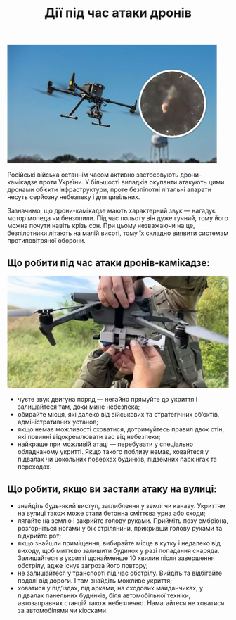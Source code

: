 ﻿---
title: Дії під час атаки дронів
---

![](1.jpg)

Російські війська останнім часом активно застосовують дрони-камікадзе проти України. У більшості випадків окупанти атакують цими дронами об’єкти інфраструктури, проте безпілотні літальні апарати несуть серйозну небезпеку і для цивільних.

Зазначимо, що дрони-камікадзе мають характерний звук — нагадує мотор мопеда чи бензопили. Під час польоту він дуже гучний, тому його можна почути навіть крізь сон. При цьому незважаючи на це, безпілотники літають на малій висоті, тому їх складно виявити системам протиповітряної оборони.

## Що робити під час атаки дронів-камікадзе:

![](2.jpg)

- чуєте звук двигуна поряд — негайно прямуйте до укриття і залишайтеся там, доки мине небезпека;
- обирайте місця, які далеко від військових та стратегічних об’єктів, адміністративних установ;
- якщо немає можливості сховатися, дотримуйтесь правил двох стін, які повинні відокремлювати вас від небезпеки;
- найкраще при можливій атаці — перебувати у спеціально обладнаному укритті. Якщо такого поблизу немає, ховайтеся у підвалах чи цокольних поверхах будинків, підземних паркінгах та переходах.

## Що робити, якщо ви застали атаку на вулиці:

- знайдіть будь-який виступ, заглиблення у землі чи канаву. Укриттям на вулиці також може стати бетонна сміттєва урна або сходи;
- лягайте на землю і закрийте голову руками. Прийміть позу ембріона, розгорніться ногами у бік стрілянини, прикривши голову руками та відкрийте рот;
- якщо знайшли приміщення, вибирайте місце в кутку і недалеко від виходу, щоб миттєво залишити будинок у разі попадання снаряда. Залишайтеся в укритті щонайменше 10 хвилин після завершення обстрілу, адже існує загроза його повтору;
- не залишайтеся у транспорті під час обстрілу. Вийдіть та відбігайте подалі від дороги. І там знайдіть можливе укриття;
- ховатися у під’їздах, під арками, на сходових майданчиках, у підвалах панельних будинків, біля автомобільної техніки, автозаправних станцій також небезпечно. Намагайтеся не ховатися за автомобілями чи кіосками.
